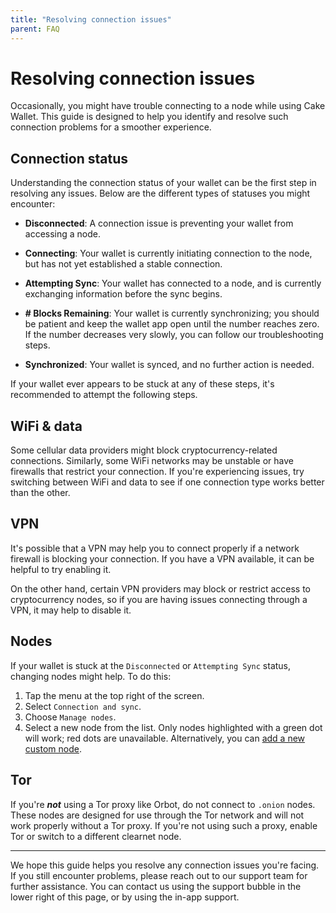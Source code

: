 ```yaml
---
title: "Resolving connection issues"
parent: FAQ
---
```


# Resolving connection issues

Occasionally, you might have trouble connecting to a node while using Cake Wallet. This guide is designed to help you identify and resolve such connection problems for a smoother experience.

## Connection status

Understanding the connection status of your wallet can be the first step in resolving any issues. Below are the different types of statuses you might encounter:

- **Disconnected**: A connection issue is preventing your wallet from accessing a node.

- **Connecting**: Your wallet is currently initiating connection to the node, but has not yet established a stable connection.

- **Attempting Sync**: Your wallet has connected to a node, and is currently exchanging information before the sync begins.

- **# Blocks Remaining**: Your wallet is currently synchronizing; you should be patient and keep the wallet app open until the number reaches zero. If the number decreases very slowly, you can follow our troubleshooting steps.

- **Synchronized**: Your wallet is synced, and no further action is needed.

If your wallet ever appears to be stuck at any of these steps, it's recommended to attempt the following steps.

## WiFi & data

Some cellular data providers might block cryptocurrency-related connections. Similarly, some WiFi networks may be unstable or have firewalls that restrict your connection. If you're experiencing issues, try switching between WiFi and data to see if one connection type works better than the other.

## VPN

It's possible that a VPN may help you to connect properly if a network firewall is blocking your connection. If you have a VPN available, it can be helpful to try enabling it.

On the other hand, certain VPN providers may block or restrict access to cryptocurrency nodes, so if you are having issues connecting through a VPN, it may help to disable it.

## Nodes

If your wallet is stuck at the `Disconnected` or `Attempting Sync` status, changing nodes might help. To do this:

1. Tap the menu at the top right of the screen.
2. Select `Connection and sync`.
3. Choose `Manage nodes`.
4. Select a new node from the list. Only nodes highlighted with a green dot will work; red dots are unavailable. Alternatively, you can [add a new custom node](../../features/advanced/custom-node).

## Tor

If you're ***not*** using a Tor proxy like Orbot, do not connect to `.onion` nodes. These nodes are designed for use through the Tor network and will not work properly without a Tor proxy. If you're not using such a proxy, enable Tor or switch to a different clearnet node.

---

We hope this guide helps you resolve any connection issues you're facing. If you still encounter problems, please reach out to our support team for further assistance. You can contact us using the support bubble in the lower right of this page, or by using the in-app support.
